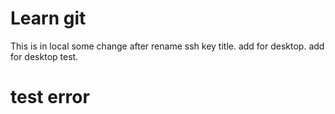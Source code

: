 # Learn git
This is in local
some change after rename ssh key title.
add for desktop.
add for desktop test.
# test error